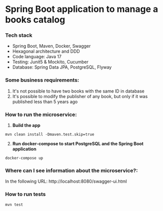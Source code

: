 # Spring Boot application to manage a books catalog

### Tech stack
* Spring Boot, Maven, Docker, Swagger
* Hexagonal architecture and DDD
* Code language: Java 17
* Testing: Junit5 & Mockito, Cucumber
* Database: Spring Data JPA, PostgreSQL, Flyway

### Some business requirements:

1. It's not possible to have two books with the same ID in database
2. It's possible to modify the publisher of any book, but only if it was published less than 5 years ago

### How to run the microservice:
1. **Build the app**
```
mvn clean install -Dmaven.test.skip=true
```

2. **Run docker-compose to start PostgreSQL and the Spring Boot application**
```
docker-compose up
```

### Where can I see information about the microservice?:

In the following URL: http://localhost:8080/swagger-ui.html


### How to run tests
```
mvn test
```